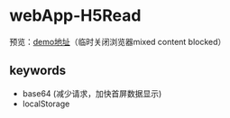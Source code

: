 # webApp-H5Read
预览：[demo地址](https://deantg.github.io/webApp-H5Read/dist/html/index.html)（临时关闭浏览器mixed content blocked）

## keywords
* base64 (减少请求，加快首屏数据显示)
* localStorage

